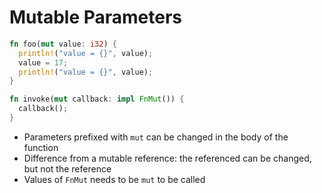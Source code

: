 # Mutable Parameters

```rust
fn foo(mut value: i32) {
  println!("value = {}", value);
  value = 17;
  println!("value = {}", value);
}

fn invoke(mut callback: impl FnMut()) {
  callback();
}
```

- Parameters prefixed with `mut` can be changed in the body of the function
- Difference from a mutable reference: the referenced can be changed, but not
  the reference
- Values of `FnMut` needs to be `mut` to be called
